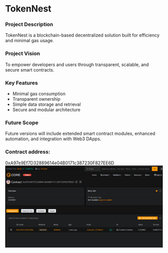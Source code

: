 # TokenNest

### Project Description
TokenNest is a blockchain-based decentralized solution built for efficiency and minimal gas usage.

### Project Vision
To empower developers and users through transparent, scalable, and secure smart contracts.

### Key Features
- Minimal gas consumption
- Transparent ownership
- Simple data storage and retrieval
- Secure and modular architecture

### Future Scope
Future versions will include extended smart contract modules, enhanced automation, and integration with Web3 DApps.



### Contract address:
0xA97e9Ef7D32889614e04B0171c387230F827EE6D
![alt text](image.png)
